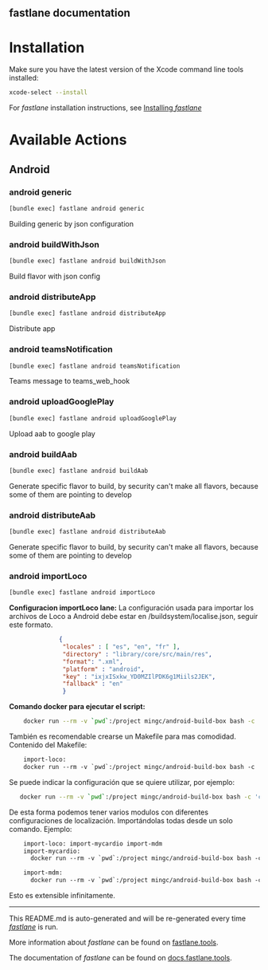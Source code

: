 fastlane documentation
----

# Installation

Make sure you have the latest version of the Xcode command line tools installed:

```sh
xcode-select --install
```

For _fastlane_ installation instructions, see [Installing _fastlane_](https://docs.fastlane.tools/#installing-fastlane)

# Available Actions

## Android

### android generic

```sh
[bundle exec] fastlane android generic
```

Building generic by json configuration

### android buildWithJson

```sh
[bundle exec] fastlane android buildWithJson
```

Build flavor with json config

### android distributeApp

```sh
[bundle exec] fastlane android distributeApp
```

Distribute app

### android teamsNotification

```sh
[bundle exec] fastlane android teamsNotification
```

Teams message to teams_web_hook

### android uploadGooglePlay

```sh
[bundle exec] fastlane android uploadGooglePlay
```

Upload aab to google play

### android buildAab

```sh
[bundle exec] fastlane android buildAab
```

Generate specific flavor to build, by security can't make all flavors, because some of them are pointing to develop

### android distributeAab

```sh
[bundle exec] fastlane android distributeAab
```

Generate specific flavor to build, by security can't make all flavors, because some of them are pointing to develop

### android importLoco

```sh
[bundle exec] fastlane android importLoco
```


**Configuracion importLoco lane:**
La configuración usada para importar los archivos de Loco a Android debe estar en /buildsystem/localise.json, seguir este formato.

```json
              {
               "locales" : [ "es", "en", "fr" ],
               "directory" : "library/core/src/main/res",
               "format": ".xml",
               "platform" : "android",
               "key" : "ixjxISxkw_YD0MZIlPDK6g1Miils2JEK",
               "fallback" : "en"
               }
```
**Comando docker para ejecutar el script:**

```sh
    docker run --rm -v `pwd`:/project mingc/android-build-box bash -c 'cd /project; fastlane importLoco'
```

También es recomendable crearse un Makefile para mas comodidad.
Contenido del Makefile:

```makefile
    import-loco:
    docker run --rm -v `pwd`:/project mingc/android-build-box bash -c 'cd /project; fastlane importLoco'
```
Se puede indicar la configuración que se quiere utilizar, por ejemplo:
```sh
   docker run --rm -v `pwd`:/project mingc/android-build-box bash -c 'cd /project; fastlane importLoco conf_file:./buildsystem/localise-mdm.json'
```

De esta forma podemos tener varios modulos con diferentes configuraciones de localización. Importándolas todas desde un solo comando. Ejemplo:

```makefile
    import-loco: import-mycardio import-mdm
    import-mycardio:
      docker run --rm -v `pwd`:/project mingc/android-build-box bash -c 'cd /project; fastlane importLoco conf_file:./buildsystem/localise-mycardio.json'

    import-mdm:
      docker run --rm -v `pwd`:/project mingc/android-build-box bash -c 'cd /project; fastlane importLoco conf_file:./buildsystem/localise-mdm.json'
```
Esto es extensible infinitamente.


----

This README.md is auto-generated and will be re-generated every time [_fastlane_](https://fastlane.tools) is run.

More information about _fastlane_ can be found on [fastlane.tools](https://fastlane.tools).

The documentation of _fastlane_ can be found on [docs.fastlane.tools](https://docs.fastlane.tools).
